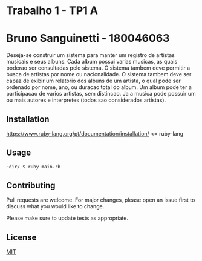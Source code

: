# Trabalho 1 - TP1 A
# Bruno Sanguinetti - 180046063

Deseja-se construir um sistema para manter um registro de artistas musicais e seus albuns. 
        Cada album possui varias musicas, as quais poderao ser consultadas pelo sistema. 
        O sistema tambem deve permitir a busca de artistas por nome ou nacionalidade. 
        O sistema tambem deve ser capaz de exibir um relatorio dos albuns de um artista, 
        o qual pode ser ordenado por nome, ano, ou duracao total do album. 
        Um album pode ter a participacao de varios artistas, sem distincao. 
        Ja a musica pode possuir um ou mais autores e interpretes (todos sao considerados artistas).

## Installation

https://www.ruby-lang.org/pt/documentation/installation/ <= ruby-lang

## Usage

```bash
~dir/ $ ruby main.rb

```

## Contributing
Pull requests are welcome. For major changes, please open an issue first to discuss what you would like to change.

Please make sure to update tests as appropriate.

## License
[MIT](https://choosealicense.com/licenses/mit/)